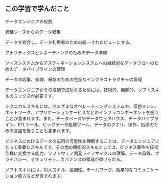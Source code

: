 ## この学習で学んだこと

データエンジニアの役割

異種ソースからのデータ収集

データを統合し、データ利用者のための統一されたビューにする。

アナリティクスとレポーティングのためのデータ準備

ソースシステムからデスティネーションシステムへの継続的なデータフローのためのデータパイプラインの管理

データの収集、処理、保存のための完全なインフラストラクチャの管理

データエンジニアがその役割で成功するためには、技術的、機能的、ソフトスキルのミックスが必要です。

テクニカルスキルには、さまざまなオペレーティングシステムや、仮想マシン、ネットワーク、アプリケーションサービスなどのインフラコンポーネントを扱うことが含まれます。また、データベースやデータウェアハウス、データパイプライン、ETLツール、ビッグデータ処理ツール、データのクエリ、操作、処理のための言語を扱うことも含まれます。

ビジネスにおけるデータの応用の可能性を理解することは、データエンジニアにとって重要なスキルです。その他の機能的スキルとしては、ビジネス要件を技術仕様に変換する能力、ソフトウェア開発ライフサイクルの理解、データ品質、プライバシー、セキュリティ、ガバナンスの領域が挙げられる。

ソフトスキルには、対人スキル、協調性、チームワーク、効果的なコミュニケーション能力などが含まれます。
